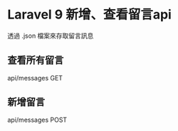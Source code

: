 # Laravel 9 新增、查看留言api

透過 .json 檔案來存取留言訊息

## 查看所有留言
api/messages 
GET

## 新增留言
api/messages 
POST
